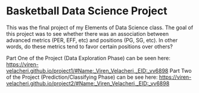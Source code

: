 # Basketball Data Science Project
This was the final project of my Elements of Data Science class. The goal of this project was to see whether there was an association between advanced metrics (PER, EFF, etc) and positions (PG, SG, etc). In other words, do these metrics tend to favor certain positions over others?

Part One of the Project (Data Exploration Phase) can be seen here: https://viren-velacheri.github.io/project1/#Name:_Viren_Velacheri,_EID:_vv6898
Part Two of the Project (Prediction/Classifying Phase) can be see here: https://viren-velacheri.github.io/project2/#Name:_Viren_Velacheri,_EID:_vv6898
